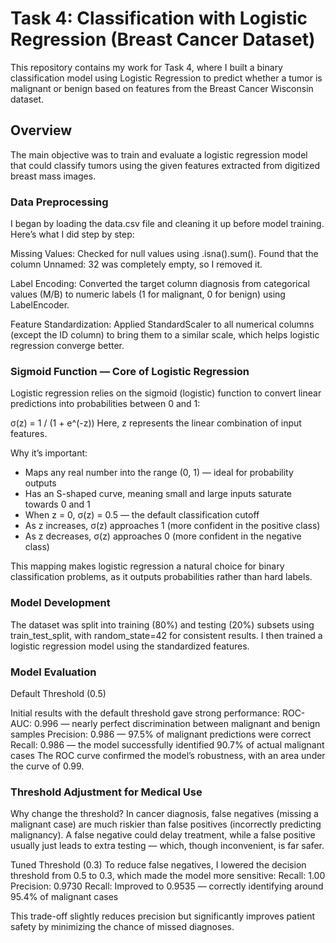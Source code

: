 # Task 4: Classification with Logistic Regression (Breast Cancer Dataset)

This repository contains my work for Task 4, where I built a binary classification model using Logistic Regression to predict whether a tumor is malignant or benign based on features from the Breast Cancer Wisconsin dataset.

## Overview

The main objective was to train and evaluate a logistic regression model that could classify tumors using the given features extracted from digitized breast mass images.

### Data Preprocessing

I began by loading the data.csv file and cleaning it up before model training.
Here’s what I did step by step:

Missing Values: Checked for null values using .isna().sum(). Found that the column Unnamed: 32 was completely empty, so I removed it.

Label Encoding: Converted the target column diagnosis from categorical values (M/B) to numeric labels (1 for malignant, 0 for benign) using LabelEncoder.

Feature Standardization: Applied StandardScaler to all numerical columns (except the ID column) to bring them to a similar scale, which helps logistic regression converge better.

### Sigmoid Function — Core of Logistic Regression

Logistic regression relies on the sigmoid (logistic) function to convert linear predictions into probabilities between 0 and 1:

σ(z) = 1 / (1 + e^(-z))
Here, z represents the linear combination of input features.

Why it’s important:
- Maps any real number into the range (0, 1) — ideal for probability outputs
- Has an S-shaped curve, meaning small and large inputs saturate towards 0 and 1
- When z = 0, σ(z) = 0.5 — the default classification cutoff
- As z increases, σ(z) approaches 1 (more confident in the positive class)
- As z decreases, σ(z) approaches 0 (more confident in the negative class)

This mapping makes logistic regression a natural choice for binary classification problems, as it outputs probabilities rather than hard labels.

### Model Development

The dataset was split into training (80%) and testing (20%) subsets using train_test_split, with random_state=42 for consistent results.
I then trained a logistic regression model using the standardized features.

### Model Evaluation
Default Threshold (0.5)

Initial results with the default threshold gave strong performance:
ROC-AUC: 0.996 — nearly perfect discrimination between malignant and benign samples
Precision: 0.986 — 97.5% of malignant predictions were correct
Recall: 0.986 — the model successfully identified 90.7% of actual malignant cases
The ROC curve confirmed the model’s robustness, with an area under the curve of 0.99.

### Threshold Adjustment for Medical Use

Why change the threshold?
In cancer diagnosis, false negatives (missing a malignant case) are much riskier than false positives (incorrectly predicting malignancy).
A false negative could delay treatment, while a false positive usually just leads to extra testing — which, though inconvenient, is far safer.

Tuned Threshold (0.3)
To reduce false negatives, I lowered the decision threshold from 0.5 to 0.3, which made the model more sensitive:
Recall: 1.00
Precision: 0.9730
Recall: Improved to 0.9535 — correctly identifying around 95.4% of malignant cases

This trade-off slightly reduces precision but significantly improves patient safety by minimizing the chance of missed diagnoses.
